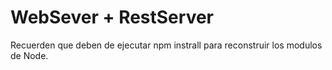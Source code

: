 # WebSever + RestServer

Recuerden que deben de ejecutar npm instrall para reconstruir los modulos de Node.
